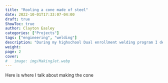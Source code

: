 ```yaml
---
title: "Rooling a cone made of steel"
date: 2022-10-01T17:33:07-04:00
draft: true
ShowToc: true
author: Clayton Easley
categories: ["Projects"]
tags: ["engineering", "welding"]
description: "During my highschool Dual enrollment welding program I decided to start working on building a pulse jet! Here is how I did it."
weight:
page: 2
cover:
#   image: img/MakingJet.webp
---
```



Here is where I talk about making the cone